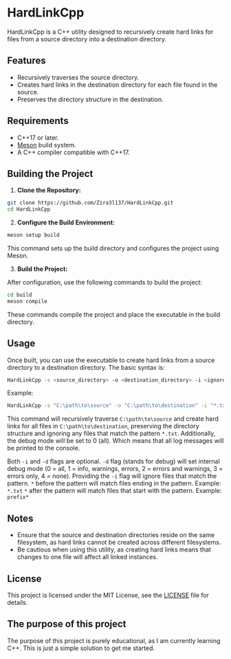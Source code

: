 
# HardLinkCpp

HardLinkCpp is a C++ utility designed to recursively create hard links for
files from a source directory into a destination directory.

## Features

- Recursively traverses the source directory.
- Creates hard links in the destination directory for each file found in the source.
- Preserves the directory structure in the destination.

## Requirements

- C++17 or later.
- [Meson](https://mesonbuild.com/) build system.
- A C++ compiler compatible with C++17.

## Building the Project

1. **Clone the Repository:**

```bash
git clone https://github.com/Zira3l137/HardLinkCpp.git
cd HardLinkCpp
```

2. **Configure the Build Environment:**

```bash
meson setup build
```

This command sets up the build directory and configures the project using Meson.

3. **Build the Project:**

After configuration, use the following commands to build the project:

```bash
cd build
meson compile
```

These commands compile the project and place the executable in the build directory.

## Usage

Once built, you can use the executable to create hard links from a source directory
to a destination directory. The basic syntax is:

```bash
HardLinkCpp -s <source_directory> -o <destination_directory> -i <ignore_pattern> -d <debug_mode>
```

Example:

```bash
HardLinkCpp -s "C:\path\to\source" -o "C:\path\to\destination" -i "*.txt" -d 0
```

This command will recursively traverse `C:\path\to\source` and create hard links
for all files in `C:\path\to\destination`, preserving the directory structure and ignoring
any files that match the pattern `*.txt`. Additionally, the debug mode will be set to 0 (all).
Which means that all log messages will be printed to the console.

Both `-i` and `-d` flags are optional.
`-d` flag (stands for debug) will set internal debug mode
(0 = all, 1 = info, warnings, errors, 2 = errors and warnings, 3 = errors only, 4 = none).
Providing the `-i` flag will ignore files that match the pattern.
`*` before the pattern will match files ending in the pattern. Example: `*.txt`
`*` after the pattern will match files that start with the pattern. Example: `prefix*`

## Notes

- Ensure that the source and destination directories reside on
the same filesystem, as hard links cannot be created across different filesystems.
- Be cautious when using this utility, as creating hard links means that changes
to one file will affect all linked instances.

## License

This project is licensed under the MIT License, see the [LICENSE](https://opensource.org/license/mit) file for details.

## The purpose of this project

The purpose of this project is purely educational, as I am currently learning C++. This is
just a simple solution to get me started.

